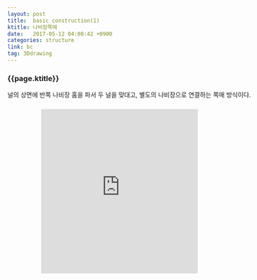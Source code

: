 ```yaml
---
layout: post
title:  basic construction(1)
ktitle: 나비장쪽매
date:   2017-05-12 04:00:42 +0900
categories: structure
link: bc
tag: 3Ddrawing
---
```


<div style="width:900px; margin:0px auto">

<h3>
	{{page.ktitle}}
</h3>

<p style="line-height: 160%">널의 상면에 반쪽 나비장 홈을 파서 두 널을 맞대고, 별도의 나비장으로 연결하는 쪽매
방식이다.</p>	
</div>	

<div style="text-align:center; margin:20px 0px 30px 0px; display: block;">

<iframe width="70%" height="370px" src="https://www.youtube.com/embed/KXNcBLyVAeo" frameborder="0" allowfullscreen></iframe>

</div>
